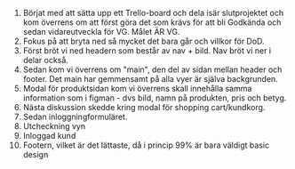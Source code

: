 1. Börjat med att sätta upp ett Trello-board och dela isär slutprojektet
  och kom överrens om att först göra det som krävs för att bli Godkända och sedan vidareutveckla för VG. Målet ÄR VG.
2. Fokus på att bryta ned så mycket det bara går och villkor för DoD.
3. Först bröt vi ned headern som består av nav + bild. Nav bröt vi ner i delar också.
4. Sedan kom vi överrens om "main", den del av sidan mellan header och footer. Det main har gemmensamt på alla vyer är själva backgrunden.
5. Modal för produktsidan kom vi överrens skall innehålla samma information som i figman - dvs bild, namn på produkten, pris och betyg.
6. Nästa diskussion skedde kring modal för shopping cart/kundkorg.
7. Sedan inloggningformuläret.
8. Utcheckning vyn
9. Inloggad kund
10. Footern, vilket är det lättaste, då i princip 99% är bara väldigt basic design
